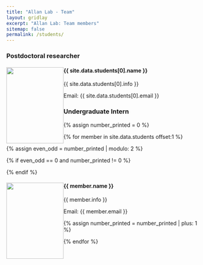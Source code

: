 ```yaml
---
title: "Allan Lab - Team"
layout: gridlay
excerpt: "Allan Lab: Team members"
sitemap: false
permalink: /students/
---
```


### Postdoctoral researcher
<div class="row">
<div class="col-lg-6">
<img src="{{ site.url }}{{ site.baseurl }}/images/teampic/{{ site.data.students[0].photo }}" class="img-responsive" style="float: left; width: 150px; height: 200px;" />
  <h4>{{ site.data.students[0].name }}</h4>
  <p>{{ site.data.students[0].info }}</p>
  <p>Email: {{ site.data.students[0].email }}</p>
</div>
</div>

### Undergraduate Intern
{% assign number_printed = 0 %}
<div class="row">
{% for member in site.data.students offset:1 %}

{% assign even_odd = number_printed | modulo: 2 %}

{% if even_odd == 0 and number_printed != 0 %}
</div>
<div class="row">
{% endif %}

<div class="col-lg-6 clearfix">
  <img src="{{ site.url }}{{ site.baseurl }}/images/teampic/{{ member.photo }}" class="img-responsive" style="float: left; width: 150px; height: 200px;" />
  <h4>{{ member.name }}</h4>
  <p>{{ member.info }}</p>
  <p>Email: {{ member.email }}</p>
</div>

{% assign number_printed = number_printed | plus: 1 %}

{% endfor %}
</div>

